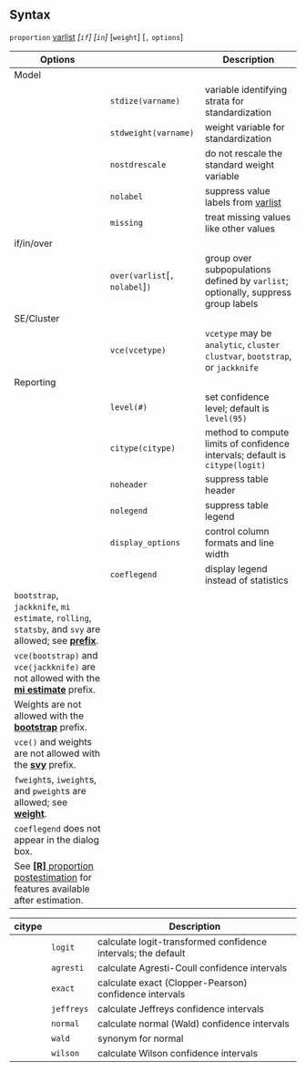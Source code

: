 ## Syntax

`proportion`
[varlist](http://www.stata.com/help.cgi?varlist)
_\[`if`\] \[`in`\]_ \[`weight`\] \[`,`
`options`\]

| Options                                                                                                                                                                               |                                      | Description                                                                                            |
|---------------------------------------------------------------------------------------------------------------------------------------------------------------------------------------|--------------------------------------|--------------------------------------------------------------------------------------------------------|
| Model                                                                                                                                                                                 |                                      |                                                                                                        |
|                                                                                                                                                                                       | `stdize(varname)`                    | variable identifying strata for standardization                                                        |
|                                                                                                                                                                                       | `stdweight(varname)`                 | weight variable for standardization                                                                    |
|                                                                                                                                                                                       | `nostdrescale`                       | do not rescale the standard weight variable                                                            |
|                                                                                                                                                                                       | `nolabel`                            | suppress value labels from [varlist](http://www.stata.com/help.cgi?varlist) |
|                                                                                                                                                                                       | `missing`                            | treat missing values like other values                                                                 |
| if/in/over                                                                                                                                                                            |                                      |                                                                                                        |
|                                                                                                                                                                                       | `over(varlist`\[`, nolabel`\]`)` | group over subpopulations defined by `varlist`; optionally, suppress group labels                      |
| SE/Cluster                                                                                                                                                                            |                                      |                                                                                                        |
|                                                                                                                                                                                       | `vce(vcetype)`                       | `vcetype` may be `analytic`, `cluster clustvar`, `bootstrap`, or `jackknife`                         |
| Reporting                                                                                                                                                                             |                                      |                                                                                                        |
|                                                                                                                                                                                       | `level(#)`                           | set confidence level; default is `level(95)`                                                           |
|                                                                                                                                                                                       | `citype(citype)`                     | method to compute limits of confidence intervals; default is `citype(logit)`                           |
|                                                                                                                                                                                       | `noheader`                           | suppress table header                                                                                  |
|                                                                                                                                                                                       | `nolegend`                           | suppress table legend                                                                                  |
|                                                                                                                                                                                       | `display_options`                    | control column formats and line width                                                                  |
|                                                                                                                                                                                       | `coeflegend`                         | display legend instead of statistics                                                                   |
| `bootstrap`, `jackknife`, `mi estimate`, `rolling`, `statsby`, and `svy` are allowed; see [<strong>prefix</strong>](http://www.stata.com/help.cgi?prefix). |                                      |                                                                                                        |
| `vce(bootstrap)` and `vce(jackknife)` are not allowed with the [<strong>mi estimate</strong>](http://www.stata.com/help.cgi?mi%20estimate) prefix.         |                                      |                                                                                                        |
| Weights are not allowed with the [<strong>bootstrap</strong>](http://www.stata.com/help.cgi?bootstrap) prefix.                                             |                                      |                                                                                                        |
| `vce()` and weights are not allowed with the [<strong>svy</strong>](http://www.stata.com/help.cgi?svy) prefix.                                             |                                      |                                                                                                        |
| `fweight`s, `iweight`s, and `pweight`s are allowed; see [<strong>weight</strong>](http://www.stata.com/help.cgi?weight).                                   |                                      |                                                                                                        |
| `coeflegend` does not appear in the dialog box.                                                                                                                                       |                                      |                                                                                                        |
| See [<strong>[R]</strong> proportion postestimation](http://www.stata.com/help.cgi?proportion_postestimation) for features available after estimation.     |                                      |                                                                                                        |

| citype |            | Description                                                   |
|--------|------------|---------------------------------------------------------------|
|        | `logit`    | calculate logit-transformed confidence intervals; the default |
|        | `agresti`  | calculate Agresti-Coull confidence intervals                  |
|        | `exact`    | calculate exact (Clopper-Pearson) confidence intervals        |
|        | `jeffreys` | calculate Jeffreys confidence intervals                       |
|        | `normal`   | calculate normal (Wald) confidence intervals                  |
|        | `wald`     | synonym for normal                                            |
|        | `wilson`   | calculate Wilson confidence intervals                         |
